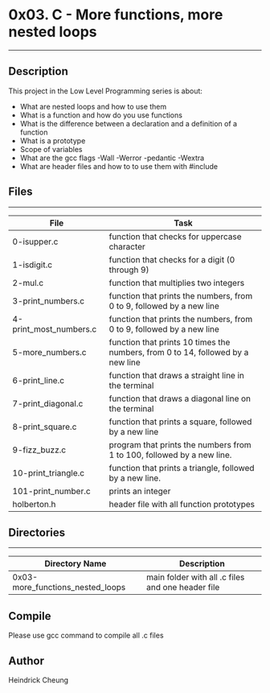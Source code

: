 # 0x03. C - More functions, more nested loops

---
## Description

This project in the Low Level Programming series is about:
* What are nested loops and how to use them
* What is a function and how do you use functions
* What is the difference between a declaration and a definition of a function
* What is a prototype
* Scope of variables
* What are the gcc flags -Wall -Werror -pedantic -Wextra
* What are header files and how to to use them with #include

## Files
---
File|Task
---|---
0-isupper.c | function that checks for uppercase character
1-isdigit.c | function that checks for a digit (0 through 9)
2-mul.c | function that multiplies two integers
3-print_numbers.c | function that prints the numbers, from 0 to 9, followed by a new line
4-print_most_numbers.c | function that prints the numbers, from 0 to 9, followed by a new line
5-more_numbers.c | function that prints 10 times the numbers, from 0 to 14, followed by a new line
6-print_line.c | function that draws a straight line in the terminal
7-print_diagonal.c | function that draws a diagonal line on the terminal
8-print_square.c | function that prints a square, followed by a new line
9-fizz_buzz.c | program that prints the numbers from 1 to 100, followed by a new line.
10-print_triangle.c | function that prints a triangle, followed by a new line.
101-print_number.c |  prints an integer
holberton.h | header file with all function prototypes

## Directories
---
Directory Name | Description
---|---
0x03-more_functions_nested_loops | main folder with all .c files and one header file

## Compile
Please use gcc command to compile all .c files

## Author
Heindrick Cheung
